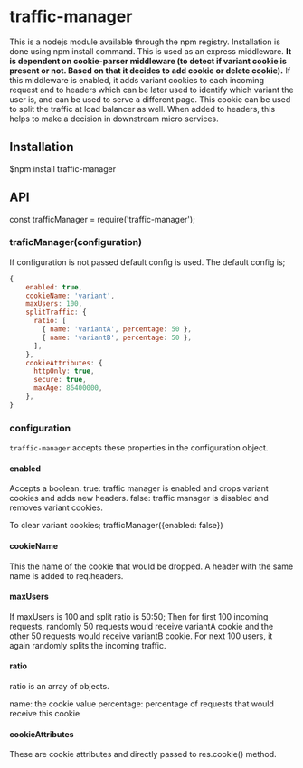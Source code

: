 # traffic-manager
This is a nodejs module available through the npm registry. Installation is done using npm install command.
This is used as an express middleware.
**It is dependent on cookie-parser middleware (to detect if variant cookie is present or not. Based on that it decides to add cookie or delete cookie).**
If this middleware is enabled, it adds variant cookies to each incoming request and to headers which can be later used to identify which variant the user is,
and can be used to serve a different page.
This cookie can be used to split the traffic at load balancer as well.
When added to headers, this helps to make a decision in downstream micro services.

## Installation
$npm install traffic-manager

## API
const trafficManager = require('traffic-manager');

### traficManager(configuration)
If configuration is not passed default config is used.
The default config is;
```javascript 
{
    enabled: true,
    cookieName: 'variant',
    maxUsers: 100,
    splitTraffic: {
      ratio: [
        { name: 'variantA', percentage: 50 },
        { name: 'variantB', percentage: 50 },
      ],
    },
    cookieAttributes: {
      httpOnly: true,
      secure: true,
      maxAge: 86400000,
    },
}
```
### configuration
`traffic-manager` accepts these properties in the configuration object.

#### enabled
Accepts a boolean.
true: traffic manager is enabled and drops variant cookies and adds new headers.
false: traffic manager is disabled and removes variant cookies. 

To clear variant cookies;
trafficManager({enabled: false})

#### cookieName
This the name of the cookie that would be dropped. A header with the same name is added to req.headers.

#### maxUsers
If maxUsers is 100 and split ratio is 50:50; Then for first 100 incoming requests, randomly 50 requests would receive variantA cookie and the other 50 requests
would receive variantB cookie. For next 100 users, it again randomly splits the incoming traffic.

#### ratio
ratio is an array of objects.

name: the cookie value 
percentage: percentage of requests that would receive this cookie

#### cookieAttributes
These are cookie attributes and directly passed to res.cookie() method.
  
  

